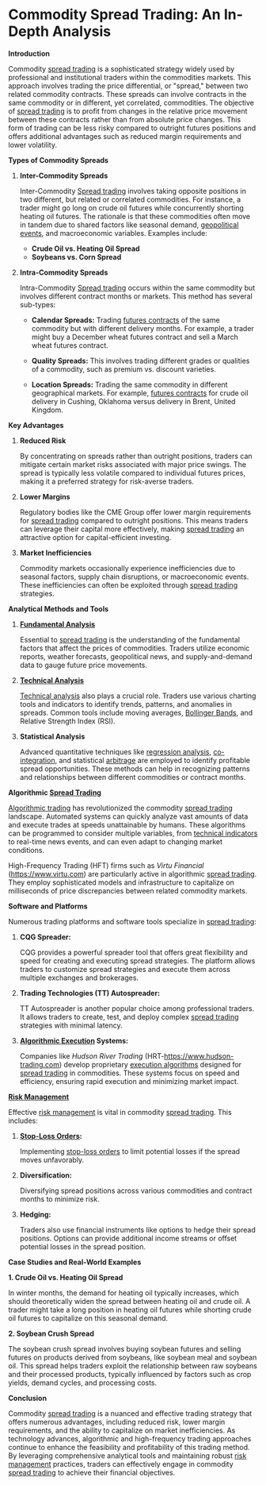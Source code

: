 # Commodity Spread Trading: An In-Depth Analysis

**Introduction**

Commodity [spread trading](../s/spread_trading.md) is a sophisticated strategy widely used by professional and institutional traders within the commodities markets. This approach involves trading the price differential, or "spread," between two related commodity contracts. These spreads can involve contracts in the same commodity or in different, yet correlated, commodities. The objective of [spread trading](../s/spread_trading.md) is to profit from changes in the relative price movement between these contracts rather than from absolute price changes. This form of trading can be less risky compared to outright futures positions and offers additional advantages such as reduced margin requirements and lower volatility.

**Types of Commodity Spreads**

1. **Inter-Commodity Spreads**
   
   Inter-Commodity [Spread trading](../s/spread_trading.md) involves taking opposite positions in two different, but related or correlated commodities. For instance, a trader might go long on crude oil futures while concurrently shorting heating oil futures. The rationale is that these commodities often move in tandem due to shared factors like seasonal demand, [geopolitical events](../g/geopolitical_events.md), and macroeconomic variables. Examples include:

   - **Crude Oil vs. Heating Oil Spread**
   - **Soybeans vs. Corn Spread**

2. **Intra-Commodity Spreads**
   
   Intra-Commodity [Spread trading](../s/spread_trading.md) occurs within the same commodity but involves different contract months or markets. This method has several sub-types:

   - **Calendar Spreads:** Trading [futures contracts](../f/futures_contracts.md) of the same commodity but with different delivery months. For example, a trader might buy a December wheat futures contract and sell a March wheat futures contract.
   
   - **Quality Spreads:** This involves trading different grades or qualities of a commodity, such as premium vs. discount varieties.
   
   - **Location Spreads:** Trading the same commodity in different geographical markets. For example, [futures contracts](../f/futures_contracts.md) for crude oil delivery in Cushing, Oklahoma versus delivery in Brent, United Kingdom.

**Key Advantages**

1. **Reduced Risk**
   
   By concentrating on spreads rather than outright positions, traders can mitigate certain market risks associated with major price swings. The spread is typically less volatile compared to individual futures prices, making it a preferred strategy for risk-averse traders.

2. **Lower Margins**
   
   Regulatory bodies like the CME Group offer lower margin requirements for [spread trading](../s/spread_trading.md) compared to outright positions. This means traders can leverage their capital more effectively, making [spread trading](../s/spread_trading.md) an attractive option for capital-efficient investing.

3. **Market Inefficiencies**
   
   Commodity markets occasionally experience inefficiencies due to seasonal factors, supply chain disruptions, or macroeconomic events. These inefficiencies can often be exploited through [spread trading](../s/spread_trading.md) strategies.

**Analytical Methods and Tools**

1. **[Fundamental Analysis](../f/fundamental_analysis.md)**
   
   Essential to [spread trading](../s/spread_trading.md) is the understanding of the fundamental factors that affect the prices of commodities. Traders utilize economic reports, weather forecasts, geopolitical news, and supply-and-demand data to gauge future price movements.

2. **[Technical Analysis](../t/technical_analysis.md)**
   
   [Technical analysis](../t/technical_analysis.md) also plays a crucial role. Traders use various charting tools and indicators to identify trends, patterns, and anomalies in spreads. Common tools include moving averages, [Bollinger Bands](../b/bollinger_bands.md), and Relative Strength Index (RSI).

3. **Statistical Analysis**
   
   Advanced quantitative techniques like [regression analysis](../r/regression_analysis.md), [co-integration](../c/co-integration.md), and statistical [arbitrage](../a/arbitrage.md) are employed to identify profitable spread opportunities. These methods can help in recognizing patterns and relationships between different commodities or contract months.

**Algorithmic [Spread Trading](../s/spread_trading.md)**

[Algorithmic trading](../a/algorithmic_trading.md) has revolutionized the commodity [spread trading](../s/spread_trading.md) landscape. Automated systems can quickly analyze vast amounts of data and execute trades at speeds unattainable by humans. These algorithms can be programmed to consider multiple variables, from [technical indicators](../t/technical_indicators.md) to real-time news events, and can even adapt to changing market conditions.

High-Frequency Trading (HFT) firms such as *Virtu Financial* (https://www.virtu.com) are particularly active in algorithmic [spread trading](../s/spread_trading.md). They employ sophisticated models and infrastructure to capitalize on milliseconds of price discrepancies between related commodity markets.

**Software and Platforms**

Numerous trading platforms and software tools specialize in [spread trading](../s/spread_trading.md):

1. **CQG Spreader:**
   
   CQG provides a powerful spreader tool that offers great flexibility and speed for creating and executing spread strategies. The platform allows traders to customize spread strategies and execute them across multiple exchanges and brokerages.

2. **Trading Technologies (TT) Autospreader:**
   
   TT Autospreader is another popular choice among professional traders. It allows traders to create, test, and deploy complex [spread trading](../s/spread_trading.md) strategies with minimal latency.

3. **[Algorithmic Execution](../a/algorithmic_execution.md) Systems:**
   
   Companies like *Hudson River Trading* (HRT-https://www.hudson-trading.com) develop proprietary [execution algorithms](../e/execution_algorithms.md) designed for [spread trading](../s/spread_trading.md) in commodities. These systems focus on speed and efficiency, ensuring rapid execution and minimizing market impact.

**[Risk Management](../r/risk_management.md)**

Effective [risk management](../r/risk_management.md) is vital in commodity [spread trading](../s/spread_trading.md). This includes:

1. **[Stop-Loss Orders](../s/stop-loss_orders.md):**
   
   Implementing [stop-loss orders](../s/stop-loss_orders.md) to limit potential losses if the spread moves unfavorably.

2. **Diversification:**
   
   Diversifying spread positions across various commodities and contract months to minimize risk.

3. **Hedging:**
   
   Traders also use financial instruments like options to hedge their spread positions. Options can provide additional income streams or offset potential losses in the spread position.

**Case Studies and Real-World Examples**

**1. Crude Oil vs. Heating Oil Spread**

In winter months, the demand for heating oil typically increases, which should theoretically widen the spread between heating oil and crude oil. A trader might take a long position in heating oil futures while shorting crude oil futures to capitalize on this seasonal demand. 

**2. Soybean Crush Spread**

The soybean crush spread involves buying soybean futures and selling futures on products derived from soybeans, like soybean meal and soybean oil. This spread helps traders exploit the relationship between raw soybeans and their processed products, typically influenced by factors such as crop yields, demand cycles, and processing costs.

**Conclusion**

Commodity [spread trading](../s/spread_trading.md) is a nuanced and effective trading strategy that offers numerous advantages, including reduced risk, lower margin requirements, and the ability to capitalize on market inefficiencies. As technology advances, algorithmic and high-frequency trading approaches continue to enhance the feasibility and profitability of this trading method. By leveraging comprehensive analytical tools and maintaining robust [risk management](../r/risk_management.md) practices, traders can effectively engage in commodity [spread trading](../s/spread_trading.md) to achieve their financial objectives.